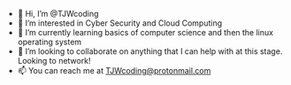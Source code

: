 - 👋 Hi, I’m @TJWcoding
- 👀 I’m interested in Cyber Security and Cloud Computing
- 🌱 I’m currently learning basics of computer science and then the linux operating system
- 💞️ I’m looking to collaborate on anything that I can help with at this stage. Looking to network!
- 📫 You can reach me at TJWcoding@protonmail.com

<!---
TJWcoding/TJWcoding is a ✨ special ✨ repository because its `README.md` (this file) appears on your GitHub profile.
You can click the Preview link to take a look at your changes.
--->
